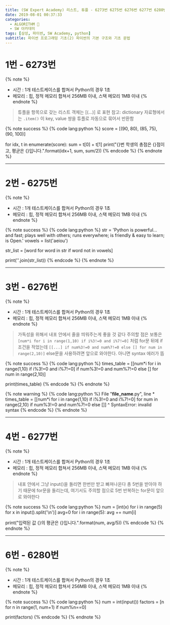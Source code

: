 ```yaml
---
title: (SW Expert Academy) 리스트, 튜플 - 6273번 6275번 6276번 6277번 6280번
date: 2019-08-01 00:37:33
categories:
  - ALGORITHM 🎯
  - SW 아카데미
tags: [삼성, 파이썬, SW Academy, python]
subtitle: 파이썬 프로그래밍 기초(2) 파이썬의 기본 구조와 기초 문법
---
```


# 1번 - 6273번

{% note %}

- 시간 : 1개 테스트케이스를 합쳐서 Python의 경우 1초
- 메모리 : 힙, 정적 메모리 합쳐서 256MB 이내, 스택 메모리 1MB 이내
  {% endnote %}

> 튜플을 항목으로 갖는 리스트 객체는 [(...)] 로 표현
> 참고: dictionary 자료형에서는 `.item()` 이 key, value 쌍을 튜플로 자동으로 묶어서 반환함

{% note success %}
{% code lang:python %}
score = [(90, 80), (85, 75), (90, 100)]

for idx, t in enumerate(score):
sum = t[0] + t[1]
print("{}번 학생의 총점은 {}점이고, 평균은 {}입니다.".format(idx+1, sum, sum/2))
{% endcode %}
{% endnote %}

---

# 2번 - 6275번

{% note %}

- 시간 : 1개 테스트케이스를 합쳐서 Python의 경우 1초
- 메모리 : 힙, 정적 메모리 합쳐서 256MB 이내, 스택 메모리 1MB 이내
  {% endnote %}

{% note success %}
{% code lang:python %}
str = 'Python is powerful... and fast; plays well with others; runs everywhere; is friendly & easy to learn; is Open.'
vowels = list('aeiou')

str_list = [word for word in str if word not in vowels]

print(''.join(str_list))
{% endcode %}
{% endnote %}

---

# 3번 - 6276번

{% note %}

- 시간 : 1개 테스트케이스를 합쳐서 Python의 경우 1초
- 메모리 : 힙, 정적 메모리 합쳐서 256MB 이내, 스택 메모리 1MB 이내
  {% endnote %}

> 가독성을 위해서 내포 안에서 줄을 띄워주는게 좋을 것 같다
> 주의할 점은 보통은 `[num*i for i in range(1,10) if i%3!=0 and i%7!=0]` 처럼 for문 뒤에 if 조건을 적었는데
> `[[...] if num%3!=0 and num%7!=0 else [] for num in range(2,10)]` else문을 사용하려면 앞으로 와야한다. 아니면 syntax 에러가 뜸

{% note success %}
{% code lang:python %}
times_table = [[num*i for i in range(1,10) if i%3!=0 and i%7!=0]
if num%3!=0 and num%7!=0 else [] for num in range(2,10)]

print(times_table)
{% endcode %}
{% endnote %}

{% note warning %}
{% code lang:python %}
File "**file_name**.py", line *
times_table = [[num*i for i in range(1,10) if i%3!=0 and i%7!=0] for num in range(2,10) if num%3!=0 and num%7!=0 else []]
^
SyntaxError: invalid syntax
{% endcode %}
{% endnote %}

---

# 4번 - 6277번

{% note %}

- 시간 : 1개 테스트케이스를 합쳐서 Python의 경우 1초
- 메모리 : 힙, 정적 메모리 합쳐서 256MB 이내, 스택 메모리 1MB 이내
  {% endnote %}

> 내포 안에서 그냥 input()을 돌리면 한번만 받고 빠져나온다
> 총 5번을 받아야 하기 때문에 for문을 돌리는데, 여기서도 주의할 점으로 5번 반복하는 for문이 앞으로 와야한다

{% note success %}
{% code lang:python %}
num = [int(x) for i in range(5) for x in input().split('\n')]
avg=0
for i in range(5):
avg += num[i]

print("입력된 값 {}의 평균은 {}입니다.".format(num, avg/5))
{% endcode %}
{% endnote %}

---

# 6번 - 6280번

{% note %}

- 시간 : 1개 테스트케이스를 합쳐서 Python의 경우 1초
- 메모리 : 힙, 정적 메모리 합쳐서 256MB 이내, 스택 메모리 1MB 이내
  {% endnote %}

{% note success %}
{% code lang:python %}
num = int(input())
factors = [n for n in range(1, num+1) if num%n==0]

print(factors)
{% endcode %}
{% endnote %}
